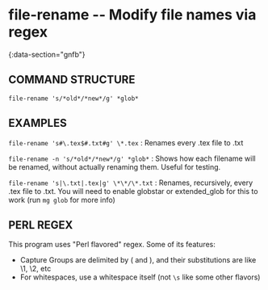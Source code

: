 # file-rename -- Modify file names via regex
{:data-section="gnfb"}

## COMMAND STRUCTURE

`file-rename 's/*old*/*new*/g' *glob*`

## EXAMPLES

`file-rename 's#\.tex$#.txt#g' \*.tex`
: Renames every .tex file to .txt

`file-rename -n 's/*old*/*new*/g' *glob*`
: Shows how each filename will be renamed, without actually renaming them. Useful for testing.

`file-rename 's|\.txt|.tex|g' \*\*/\*.txt`
: Renames, recursively, every .tex file to .txt. You will need to enable globstar or extended_glob for this to work (run
`mg glob` for more info)

## PERL REGEX
This program uses "Perl flavored" regex. Some of its features:

- Capture Groups are delimited by ( and ), and their substitutions are like \1, \2, etc
- For whitespaces, use a whitespace itself (not `\s` like some other flavors)
